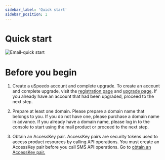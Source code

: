 ```yaml
---
sidebar_label: 'Quick start'
sidebar_position: 1
---
```


# Quick start 
![Email-quick start](https://github.com/uSpeedo/product/assets/132056756/313a67ea-43e1-40c4-8eaa-c48b77035092)

# Before you begin
1.	Create a uSpeedo account and complete upgrade.
To create an account and complete upgrade, visit the [registration page](https://console.uspeedo.com/signup) and [upgrade page](https://console.uspeedo.com/bill/upgrade). If you already have an account that had been upgraded, proceed to the next step.

2.	Prepare at least one domain.
Please prepare a domain name that belongs to you. If you do not have one, please purchase a domain name in advance. If you already have a domain name, please log in to the console to start using the mail product or proceed to the next step.

3.	Obtain an AccessKey pair.
AccessKey pairs are security tokens used to access product resources by calling API operations. You must create an AccessKey pair before you call SMS API operations. Go to [obtain an AccessKey pair.](https://console.uspeedo.com/)
